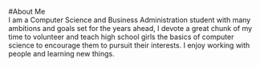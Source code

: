 #About Me  
I am a Computer Science and Business Administration student with many ambitions and goals set for the years ahead, I devote a great chunk of my time to volunteer and teach high school girls the basics of computer science to encourage them to pursuit their interests. I enjoy working with people and learning new things.
